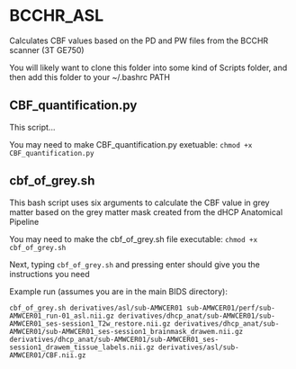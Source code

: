 # BCCHR_ASL

Calculates CBF values based on the PD and PW files from the BCCHR scanner (3T GE750)

You will likely want to clone this folder into some kind of Scripts folder, and then add this folder to your ~/.bashrc PATH

## CBF_quantification.py

This script...

You may need to make CBF_quantification.py exetuable: ```chmod +x CBF_quantification.py```

## cbf_of_grey.sh

This bash script uses six arguments to calculate the CBF value in grey matter based on the grey matter mask created from the dHCP Anatomical Pipeline

You may need to make the cbf_of_grey.sh file executable: ```chmod +x cbf_of_grey.sh```

Next, typing ```cbf_of_grey.sh``` and pressing enter should give you the instructions you need

Example run (assumes you are in the main BIDS directory):

```cbf_of_grey.sh derivatives/asl/sub-AMWCER01 sub-AMWCER01/perf/sub-AMWCER01_run-01_asl.nii.gz derivatives/dhcp_anat/sub-AMWCER01/sub-AMWCER01_ses-session1_T2w_restore.nii.gz derivatives/dhcp_anat/sub-AMWCER01/sub-AMWCER01_ses-session1_brainmask_drawem.nii.gz derivatives/dhcp_anat/sub-AMWCER01/sub-AMWCER01_ses-session1_drawem_tissue_labels.nii.gz derivatives/asl/sub-AMWCER01/CBF.nii.gz```
